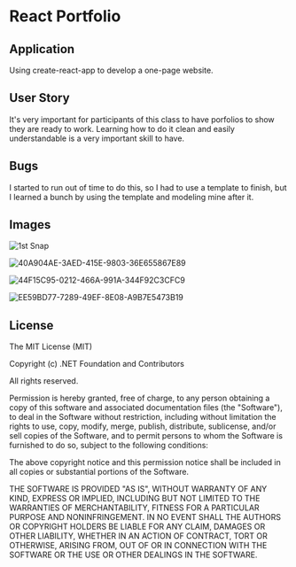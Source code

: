 # React Portfolio

## Application

Using create-react-app to develop a one-page website.

## User Story

It's very important for participants of this class to have porfolios to show they are ready to work.  Learning how to do it clean and easily understandable is a very important skill to have.

## Bugs

I started to run out of time to do this, so I had to use a template to finish, but I learned a bunch by using the template and modeling mine after it.

## Images

![1st Snap](https://user-images.githubusercontent.com/79759725/135866258-1c047798-4bfb-440e-82a8-fa7880d062c7.jpg)

![40A904AE-3AED-415E-9803-36E655867E89](https://user-images.githubusercontent.com/79759725/135866558-3888ceec-b70a-46c6-9b93-a56a670d3ba2.png)

![44F15C95-0212-466A-991A-344F92C3CFC9](https://user-images.githubusercontent.com/79759725/135866618-3d6fedf4-e016-4f0f-bc5d-d2be8e408aaf.png)

![EE59BD77-7289-49EF-8E08-A9B7E5473B19](https://user-images.githubusercontent.com/79759725/135866445-fba3a05a-a844-41d5-9c00-c47f4a56e7a4.png)

## License

The MIT License (MIT)

Copyright (c) .NET Foundation and Contributors

All rights reserved.

Permission is hereby granted, free of charge, to any person obtaining a copy of this software and associated documentation files (the "Software"), to deal in the Software without restriction, including without limitation the rights to use, copy, modify, merge, publish, distribute, sublicense, and/or sell copies of the Software, and to permit persons to whom the Software is furnished to do so, subject to the following conditions:

The above copyright notice and this permission notice shall be included in all copies or substantial portions of the Software.

THE SOFTWARE IS PROVIDED "AS IS", WITHOUT WARRANTY OF ANY KIND, EXPRESS OR IMPLIED, INCLUDING BUT NOT LIMITED TO THE WARRANTIES OF MERCHANTABILITY, FITNESS FOR A PARTICULAR PURPOSE AND NONINFRINGEMENT. IN NO EVENT SHALL THE AUTHORS OR COPYRIGHT HOLDERS BE LIABLE FOR ANY CLAIM, DAMAGES OR OTHER LIABILITY, WHETHER IN AN ACTION OF CONTRACT, TORT OR OTHERWISE, ARISING FROM, OUT OF OR IN CONNECTION WITH THE SOFTWARE OR THE USE OR OTHER DEALINGS IN THE SOFTWARE.
